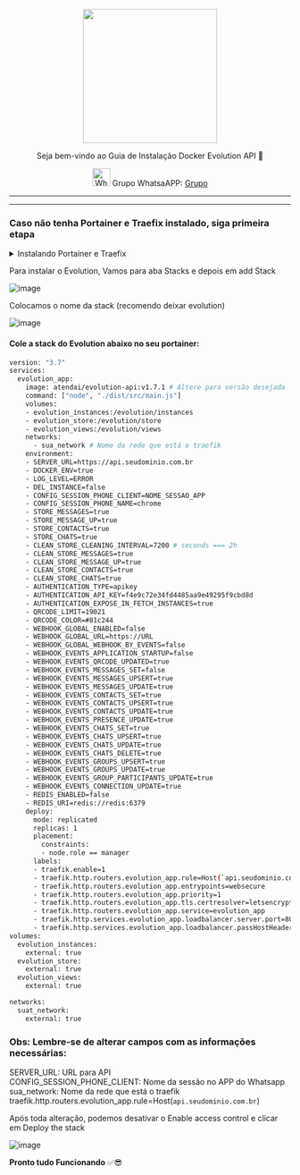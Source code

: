 <p align="center">
<img src="https://cwmkt.com.br/wp-content/uploads/2024/04/logo_github.png" width="240" />
<p align="center">Seja bem-vindo ao Guia de Instalação Docker Evolution API 🚀</p>
</p>
  
<p align="center">
<img src="https://whatsapp.com/favicon.ico" alt="WhatsAPP-logo" width="32" />
<span>Grupo WhatsaAPP: </span>
<a href="https://chat.whatsapp.com/K0HnkUZ41CYL8txpPWx2hO" target="_blank">Grupo</a>
</p>

<hr />
<hr />

### Caso não tenha Portainer e Traefix instalado, siga primeira etapa

<details>
<summary>Instalando Portainer e Traefix</summary>

### Atualizando Dependências

Atualize os repositórios do Ubuntu executando o seguinte comando:

```bash
sudo apt update && apt upgrade -y
```

----------------------------------------------------------------------------

**Instale o Docker em sua VPS**

```bash
sudo apt install docker.io -y
```

----------------------------------------------------------------------------

**Instalando Portainer**

```bash
docker swarm init
```

```bash
nano traefik.yml
```

```bash
version: "3.8"

services:

  traefik:
    image: traefik:2.11.1
    command:
      - "--api.dashboard=true"
      - "--providers.docker.swarmMode=true"
      - "--providers.docker.endpoint=unix:///var/run/docker.sock"
      - "--providers.docker.exposedbydefault=false"
      - "--providers.docker.network=ecosystem_network"
      - "--entrypoints.web.address=:80"
      - "--entrypoints.web.http.redirections.entryPoint.to=websecure"
      - "--entrypoints.web.http.redirections.entryPoint.scheme=https"
      - "--entrypoints.web.http.redirections.entrypoint.permanent=true"
      - "--entrypoints.websecure.address=:443"
      - "--certificatesresolvers.letsencryptresolver.acme.httpchallenge=true"
      - "--certificatesresolvers.letsencryptresolver.acme.httpchallenge.entrypoint=web"
      - "--certificatesresolvers.letsencryptresolver.acme.email=contato@seudominio.com.br"
      - "--certificatesresolvers.letsencryptresolver.acme.storage=/etc/traefik/letsencrypt/acme.json"
      - "--log.level=DEBUG"
      - "--log.format=common"
      - "--log.filePath=/var/log/traefik/traefik.log"
      - "--accesslog=true"
      - "--accesslog.filepath=/var/log/traefik/access-log"
    deploy:
      placement:
        constraints:
          - node.role == manager
      labels:
        - "traefik.enable=true"
        - "traefik.http.middlewares.redirect-https.redirectscheme.scheme=https"
        - "traefik.http.middlewares.redirect-https.redirectscheme.permanent=true"
        - "traefik.http.routers.http-catchall.rule=hostregexp(`{host:.+}`)"
        - "traefik.http.routers.http-catchall.entrypoints=web"
        - "traefik.http.routers.http-catchall.middlewares=redirect-https@docker"
        - "traefik.http.routers.http-catchall.priority=1"
    volumes:
      - "/var/run/docker.sock:/var/run/docker.sock:ro"
      - "traefik_certificates_volume:/etc/traefik/letsencrypt"
    ports:
      - target: 80
        published: 80
        mode: host
      - target: 443
        published: 443
        mode: host
    networks:
      - ecosystem_network

volumes:
  traefik_certificates_volume:
    external: true
    name: traefik_certificates_volume

networks:
  ecosystem_network:
    external: true
    name: ecosystem_network
 ```

```bash
nano portainer.yml
```

```bash
version: "3.8"

services:

  agent:
    image: portainer/agent:latest
    volumes:
      - /var/run/docker.sock:/var/run/docker.sock
      - /var/lib/docker/volumes:/var/lib/docker/volumes
    networks:
      - ecosystem_network
    deploy:
      mode: global
      placement:
        constraints: [node.platform.os == linux]

  portainer:
    image: portainer/portainer-ce:latest
    command: -H tcp://tasks.agent:9001 --tlsskipverify
    volumes:
      - portainer_volume:/data
    networks:
      - ecosystem_network
    deploy:
      mode: replicated
      replicas: 1
      placement:
        constraints: [node.role == manager]
      labels:
        - "traefik.enable=true"
        - "traefik.docker.network=ecosystem_network"
        - "traefik.http.routers.portainer.rule=Host(`seudominio.com.br`)"
        - "traefik.http.routers.portainer.entrypoints=websecure"
        - "traefik.http.routers.portainer.priority=1"
        - "traefik.http.routers.portainer.tls.certresolver=letsencryptresolver"
        - "traefik.http.routers.portainer.service=portainer"
        - "traefik.http.services.portainer.loadbalancer.server.port=9000"

networks:
  ecosystem_network:
    external: true
    attachable: true
    name: ecosystem_network

volumes:
  portainer_volume:
    external: true
    name: portainer_volume

 ```

```bash
```

docker swarm init
```bash
docker network create --driver=overlay ecosystem_network
```

```bash
docker stack deploy --prune --resolve-image always -c traefik.yml traefik
```

```bash
docker stack deploy --prune --resolve-image always -c portainer.yml portainer
```

Acesse URL de seu Site e Crie Usuario


</details>

Para instalar o Evolution, Vamos para aba Stacks e depois em add Stack

![image](https://github.com/cwmkt/woofedcrm/assets/91642837/d1e54ab7-5c5f-4c28-902f-27266ed0abb7)

Colocamos o nome da stack (recomendo deixar evolution)


![image](https://github.com/cwmkt/dockerevolution/assets/91642837/ec07266c-d63b-48bc-a658-ccedb4fc3662)


#### Cole a stack do Evolution abaixo no seu portainer:

```bash
version: "3.7"
services:
  evolution_app:
    image: atendai/evolution-api:v1.7.1 # Altere para versão desejada
    command: ["node", "./dist/src/main.js"]
    volumes:
    - evolution_instances:/evolution/instances
    - evolution_store:/evolution/store
    - evolution_views:/evolution/views
    networks:
      - sua_network # Nome da rede que está o traefik
    environment:
    - SERVER_URL=https://api.seudominio.com.br 
    - DOCKER_ENV=true
    - LOG_LEVEL=ERROR
    - DEL_INSTANCE=false
    - CONFIG_SESSION_PHONE_CLIENT=NOME_SESSAO_APP
    - CONFIG_SESSION_PHONE_NAME=chrome
    - STORE_MESSAGES=true
    - STORE_MESSAGE_UP=true
    - STORE_CONTACTS=true
    - STORE_CHATS=true
    - CLEAN_STORE_CLEANING_INTERVAL=7200 # seconds === 2h
    - CLEAN_STORE_MESSAGES=true
    - CLEAN_STORE_MESSAGE_UP=true
    - CLEAN_STORE_CONTACTS=true
    - CLEAN_STORE_CHATS=true
    - AUTHENTICATION_TYPE=apikey
    - AUTHENTICATION_API_KEY=f4e9c72e34fd4485aa9e49295f9cbd8d
    - AUTHENTICATION_EXPOSE_IN_FETCH_INSTANCES=true
    - QRCODE_LIMIT=19021
    - QRCODE_COLOR=#81c244
    - WEBHOOK_GLOBAL_ENABLED=false
    - WEBHOOK_GLOBAL_URL=https://URL
    - WEBHOOK_GLOBAL_WEBHOOK_BY_EVENTS=false
    - WEBHOOK_EVENTS_APPLICATION_STARTUP=false
    - WEBHOOK_EVENTS_QRCODE_UPDATED=true
    - WEBHOOK_EVENTS_MESSAGES_SET=false
    - WEBHOOK_EVENTS_MESSAGES_UPSERT=true
    - WEBHOOK_EVENTS_MESSAGES_UPDATE=true
    - WEBHOOK_EVENTS_CONTACTS_SET=true
    - WEBHOOK_EVENTS_CONTACTS_UPSERT=true
    - WEBHOOK_EVENTS_CONTACTS_UPDATE=true
    - WEBHOOK_EVENTS_PRESENCE_UPDATE=true
    - WEBHOOK_EVENTS_CHATS_SET=true
    - WEBHOOK_EVENTS_CHATS_UPSERT=true
    - WEBHOOK_EVENTS_CHATS_UPDATE=true
    - WEBHOOK_EVENTS_CHATS_DELETE=true
    - WEBHOOK_EVENTS_GROUPS_UPSERT=true
    - WEBHOOK_EVENTS_GROUPS_UPDATE=true
    - WEBHOOK_EVENTS_GROUP_PARTICIPANTS_UPDATE=true
    - WEBHOOK_EVENTS_CONNECTION_UPDATE=true
    - REDIS_ENABLED=false
    - REDIS_URI=redis://redis:6379
    deploy:
      mode: replicated
      replicas: 1
      placement:
        constraints:
        - node.role == manager
      labels:
      - traefik.enable=1
      - traefik.http.routers.evolution_app.rule=Host(`api.seudominio.com.br`)
      - traefik.http.routers.evolution_app.entrypoints=websecure
      - traefik.http.routers.evolution_app.priority=1
      - traefik.http.routers.evolution_app.tls.certresolver=letsencryptresolver
      - traefik.http.routers.evolution_app.service=evolution_app
      - traefik.http.services.evolution_app.loadbalancer.server.port=8080
      - traefik.http.services.evolution_app.loadbalancer.passHostHeader=1
volumes:
  evolution_instances:
    external: true
  evolution_store:
    external: true
  evolution_views:
    external: true

networks:
  suat_network:
    external: true
```

### Obs: Lembre-se de alterar campos com as informações necessárias:

SERVER_URL: URL para API <br>
CONFIG_SESSION_PHONE_CLIENT: Nome da sessão no APP do Whatsapp <br>
sua_network: Nome da rede que está o traefik
traefik.http.routers.evolution_app.rule=Host(`api.seudominio.com.br`) <br>

Após toda alteração, podemos desativar o Enable access control e clicar em Deploy the stack

![image](https://github.com/cwmkt/woofedcrm/assets/91642837/e39d7915-e223-4afe-98d0-fdc369138265)

**Pronto tudo Funcionando** ✅😎
